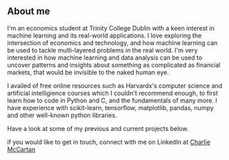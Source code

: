 ## About me
I'm an economics student at Trinity College Dublin with a keen interest in machine learning and its real-world applications. I love exploring the intersection of economics and technology, and how machine learning can be used to tackle multi-layered problems in the real world. I'm very interested in how machine learning and data analysis can be used to uncover patterns and insights about something as complicated as financial markets, that would be invisible to the naked human eye.  

I availed of free online resources such as Harvardx's computer science and artificial intelligience courses which I couldn't recommend enough, to first learn how to code in Python and C, and the fundamentals of many more. I have experience with scikit-learn, tensorflow, matplotlib, pandas, numpy and other well-known python libraries.  

Have a look at some of my previous and current projects below.

if you would like to get in touch, connect with me on LinkedIn at [Charlie McCartan](https://www.linkedin.com/in/charlie-mccartan-6a596226b/)

<!---
charliemccartan1/charliemccartan1 is a ✨ special ✨ repository because its `README.md` (this file) appears on your GitHub profile.
You can click the Preview link to take a look at your changes.
--->
